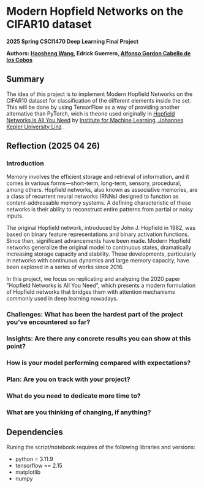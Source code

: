 # Modern Hopfield Networks on the CIFAR10 dataset
**2025 Spring CSCI1470 Deep Learning Final Project**

**Authors: [Haosheng Wang](https://github.com/Wonder947), Edrick Guerrero, [Alfonso Gordon Cabello de los Cobos](https://github.com/AlfonsoR-GordonCC)**
## Summary
The idea of this project is to implement Modern Hopfield Networks on the CIFAR10 dataset for classification of the different elements inside the set. This will be done by using TensorFlow as a way of providing another alternative than PyTorch, wich is theone used originally in [Hopfield Networks is All You Need](https://github.com/ml-jku/hopfield-layers) by [Institute for Machine Learning, Johannes Kepler University Linz](https://github.com/ml-jku)
.

## Reflection (2025 04 26)
### Introduction
Memory involves the efficient storage and retrieval of information, and it comes in various forms—short-term, long-term, sensory, procedural, among others. Hopfield networks, also known as associative memories, are a class of recurrent neural networks (RNNs) designed to function as content-addressable memory systems. A defining characteristic of these networks is their ability to reconstruct entire patterns from partial or noisy inputs.

The original Hopfield network, introduced by John J. Hopfield in 1982, was based on binary feature representations and binary activation functions. Since then, significant advancements have been made. Modern Hopfield networks generalize the original model to continuous states, dramatically increasing storage capacity and stability. These developments, particularly in networks with continuous dynamics and large memory capacity, have been explored in a series of works since 2016.

In this project, we focus on replicating and analyzing the 2020 paper "Hopfield Networks is All You Need", which presents a modern formulation of Hopfield networks that bridges them with attention mechanisms commonly used in deep learning nowadays.

### Challenges: What has been the hardest part of the project you’ve encountered so far?

### Insights: Are there any concrete results you can show at this point?

### How is your model performing compared with expectations?

### Plan: Are you on track with your project?

### What do you need to dedicate more time to?

### What are you thinking of changing, if anything?


## Dependencies
Runing the script/notebook requires of the following libraries and versions:

- python = 3.11.9
- tensorflow == 2.15
- matplotlib
- numpy

